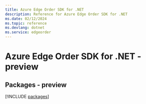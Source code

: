 ```yaml
---
title: Azure Edge Order SDK for .NET
description: Reference for Azure Edge Order SDK for .NET
ms.date: 02/12/2024
ms.topic: reference
ms.devlang: dotnet
ms.service: edgeorder
---
```

# Azure Edge Order SDK for .NET - preview
## Packages - preview
[!INCLUDE [packages](edge-order-index.md)]